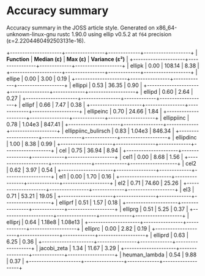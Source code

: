 # Accuracy summary

Accuracy summary in the JOSS article style.
Generated on x86_64-unknown-linux-gnu rustc 1.90.0 using ellip v0.5.2 at `f64` precision (ε=2.2204460492503131e-16).

+---------------------+----------------+-------------+-------------------+
| **Function**        | **Median (ε)** | **Max (ε)** | **Variance (ε²)** |
+---------------------+----------------+-------------+-------------------+
| ellipk              | 0.00           | 108.14      | 8.38              |
+---------------------+----------------+-------------+-------------------+
| ellipe              | 0.00           | 3.00        | 0.19              |
+---------------------+----------------+-------------+-------------------+
| ellippi             | 0.53           | 36.35       | 0.90              |
+---------------------+----------------+-------------+-------------------+
| ellipd              | 0.60           | 2.64        | 0.27              |
+---------------------+----------------+-------------+-------------------+
| ellipf              | 0.66           | 7.47        | 0.38              |
+---------------------+----------------+-------------+-------------------+
| ellipeinc           | 0.70           | 24.66       | 1.84              |
+---------------------+----------------+-------------+-------------------+
| ellippiinc          | 0.78           | 1.04e3      | 847.41            |
+---------------------+----------------+-------------+-------------------+
| ellippiinc_bulirsch | 0.83           | 1.04e3      | 846.34            |
+---------------------+----------------+-------------+-------------------+
| ellipdinc           | 1.00           | 8.38        | 0.99              |
+---------------------+----------------+-------------+-------------------+
| cel                 | 0.75           | 36.94       | 8.94              |
+---------------------+----------------+-------------+-------------------+
| cel1                | 0.00           | 8.68        | 1.56              |
+---------------------+----------------+-------------+-------------------+
| cel2                | 0.62           | 3.97        | 0.54              |
+---------------------+----------------+-------------+-------------------+
| el1                 | 0.00           | 1.70        | 0.16              |
+---------------------+----------------+-------------+-------------------+
| el2                 | 0.71           | 74.60       | 25.26             |
+---------------------+----------------+-------------+-------------------+
| el3                 | 0.71           | 53.21       | 19.05             |
+---------------------+----------------+-------------+-------------------+
| elliprf             | 0.51           | 1.57        | 0.18              |
+---------------------+----------------+-------------+-------------------+
| elliprg             | 0.51           | 5.25        | 0.37              |
+---------------------+----------------+-------------+-------------------+
| elliprj             | 0.64           | 1.18e8      | 1.08e13           |
+---------------------+----------------+-------------+-------------------+
| elliprc             | 0.00           | 2.82        | 0.19              |
+---------------------+----------------+-------------+-------------------+
| elliprd             | 0.63           | 6.25        | 0.36              |
+---------------------+----------------+-------------+-------------------+
| jacobi_zeta         | 1.34           | 11.67       | 3.29              |
+---------------------+----------------+-------------+-------------------+
| heuman_lambda       | 0.54           | 9.88        | 0.37              |
+---------------------+----------------+-------------+-------------------+